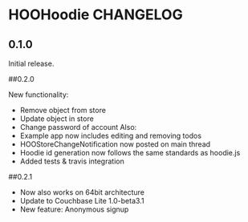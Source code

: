 # HOOHoodie CHANGELOG

## 0.1.0

Initial release.

##0.2.0

New functionality:
- Remove object from store
- Update object in store
- Change password of account
Also:
-  Example app now includes editing and removing todos
- HOOStoreChangeNotification now posted on main thread
- Hoodie id generation now follows the same standards as hoodie.js
- Added tests & travis integration

##0.2.1

- Now also works on 64bit architecture
- Update to Couchbase Lite 1.0-beta3.1
- New feature: Anonymous signup
